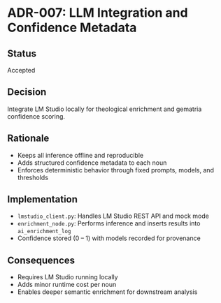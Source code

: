 # ADR-007: LLM Integration and Confidence Metadata

## Status

Accepted

## Decision

Integrate LM Studio locally for theological enrichment and gematria confidence scoring.

## Rationale

- Keeps all inference offline and reproducible
- Adds structured confidence metadata to each noun
- Enforces deterministic behavior through fixed prompts, models, and thresholds

## Implementation

- `lmstudio_client.py`: Handles LM Studio REST API and mock mode
- `enrichment_node.py`: Performs inference and inserts results into `ai_enrichment_log`
- Confidence stored (0 – 1) with models recorded for provenance

## Consequences

- Requires LM Studio running locally
- Adds minor runtime cost per noun
- Enables deeper semantic enrichment for downstream analysis
